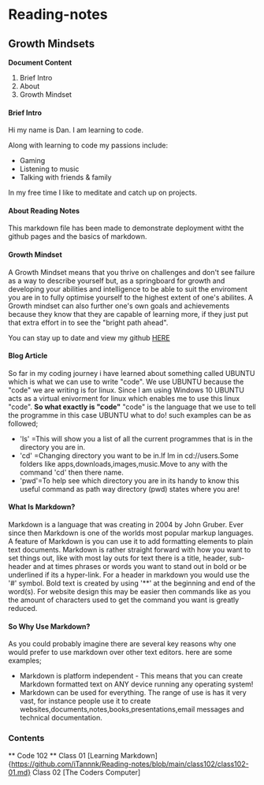 # Reading-notes

## Growth Mindsets

**Document Content**

1. Brief Intro
2. About
3. Growth Mindset

#### Brief Intro
Hi my name is Dan. I am learning to code. 

Along with learning to code my passions include:
- Gaming
- Listening to music
- Talking with friends & family

In my free time I like to meditate and catch up on projects.

#### About Reading Notes
This markdown file has been made to demonstrate deployment witht the github pages and the basics of markdown.

#### Growth Mindset
A Growth Mindset means that you thrive on challenges and don't see failure as a way to describe yourself but, as a springboard for growth and developing your abilities and intelligence to be able to suit the enviroment you are in to fully optimise yourself to the highest extent of one's abilites. A Growth mindset can also further one's own goals and achievements because they know that they are capable of learning more, if they just put that extra effort in to see the "bright path ahead".

You can stay up to date and view my github [HERE](https://github.com/iTannnk)

#### Blog Article
So far in my coding journey i have learned about something called UBUNTU which is what we can use to write "code". We use UBUNTU because the "code" we are writing is for linux. Since I am using Windows 10 UBUNTU acts as a virtual enivorment for linux which enables me to use this linux "code". 
**So what exactly is "code"** 
"code" is the language that we use to tell the programme in this case UBUNTU what to do! such examples can be as followed; 
- 'ls' =This will show you a list of all the current programmes that is in the directory you are in.
- 'cd' =Changing directory you want to be in.If Im in cd://users.Some folders like apps,downloads,images,music.Move to any with the command 'cd' then there name.
- 'pwd'=To help see which directory you are in its handy to know this useful command as path way directory (pwd) states where you are!

#### What Is Markdown?
Markdown is a language that was creating in 2004 by John Gruber. Ever since then Markdown is one of the worlds most popular markup languages. A feature of Markdown is you can use it to add formatting elements to plain text documents. Markdown is rather straight forward with how you want to set things out, like with most lay outs for text there is a title, header, sub-header and at times phrases or words you want to stand out in bold or be underlined if its a hyper-link.
For a header in markdown you would use the '#' symbol. Bold text is created by using '**' at the beginning and end of the word(s). For website design this may be easier then commands like <head><head/> as you the amount of characters used to get the command you want is greatly reduced.

#### So Why Use Markdown?
 As you could probably imagine there are several key reasons why one would prefer to use markdown over other text editors. here are some examples;
- Markdown is platform independent - This means that you can create Markdown formatted text on ANY device running any operating system!
- Markdown can be used for everything. The range of use is has it very vast, for instance people use it to create websites,documents,notes,books,presentations,email messages and technical documentation.

### Contents 
** Code 102 **
Class 01 [Learning Markdown]{https://github.com/iTannnk/Reading-notes/blob/main/class102/class102-01.md}
Class 02 [The Coders Computer]



 
